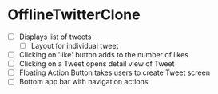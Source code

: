 # OfflineTwitterClone

- [ ] Displays list of tweets
  - [ ] Layout for individual tweet
- [ ] Clicking on 'like' button adds to the number of likes
- [ ] Clicking on a Tweet opens detail view of Tweet
- [ ] Floating Action Button takes users to create Tweet screen
- [ ] Bottom app bar with navigation actions
